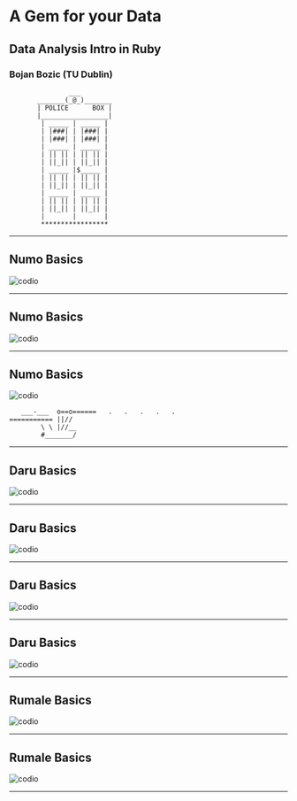 <!-- fg=white bg=black -->

# A Gem for your Data
## Data Analysis Intro in Ruby
### Bojan Bozic (TU Dublin)

```
               ___
       _______(_@_)_______
       | POLICE      BOX |
       |_________________|
        | _____ | _____ |
        | |###| | |###| |
        | |###| | |###| |   
        | _____ | _____ |   
        | || || | || || |
        | ||_|| | ||_|| |  
        | _____ |$_____ |  
        | || || | || || |  
        | ||_|| | ||_|| | 
        | _____ | _____ |
        | || || | || || |   
        | ||_|| | ||_|| |         
        |       |       |   
        *****************

```

---
<!-- fg=white bg=black -->

## Numo Basics 

![codio](numo-basic-1.yml)

---
<!-- fg=white bg=black -->

## Numo Basics

![codio](numo-basic-2.yml)

---
<!-- fg=white bg=black -->

## Numo Basics

![codio](numo-basic-3.yml)
```
   ___-___  o==o======   .   .   .   .   .
=========== ||//
        \ \ |//__
        #_______/

```

---
<!-- fg=white bg=black -->

## Daru Basics

![codio](daru-basic-1.yml)

---
<!-- fg=white bg=black -->

## Daru Basics

![codio](daru-basic-2.yml)

---
<!-- fg=white bg=black -->

## Daru Basics
![codio](daru-basic-3.yml)

---
<!-- fg=white bg=black -->

## Daru Basics
![codio](daru-basic-4.yml)

---
<!-- fg=white bg=black -->

## Rumale Basics
![codio](rumale-basic-1.yml)

---
<!-- fg=white bg=black -->

## Rumale Basics
![codio](rumale-basic-1.yml)

---
